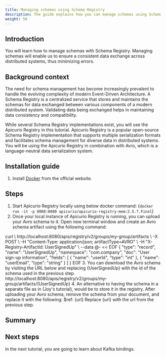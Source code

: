 ```yaml
---
title: Managing schemas using Schema Registry
description: The guide explains how you can manage schemas using Schema Registry.
weight: 50
---
```


## Introduction
You will learn how to manage schemas with Schema Registry. Managing schemas will enable us to ensure a consistent data exchange across distributed systems, thus minimizing errors.

## Background context
The need for schema management has become increasingly prevalent to handle the evolving complexity of modern Event-Driven Architecture. A Schema Registry is a centralized service that stores and maintains the schemas for data exchanged between various components of a modern distributed system. Validating data being exchanged helps in maintaining data consistency and compatibility. 

While several Schema Registry implementations exist, you will use the Apicurio Registry in this tutorial. Apicurio Registry is a popular open-source Schema Registry implementation that supports multiple serialization formats and facilitates schema management for diverse data in distributed systems. You will be using the Apicurio Registry in combination with Avro, which is a language-neutral data serialization system.

## Installation guide
1. Install [Docker](https://docs.docker.com/engine/install/) from the official website.

## Steps
1. Start Apicurio Registry locally using below docker command:
    <CodeBlock language="bash">
    {`docker run -it -p 8080:8080 apicurio/apicurio-registry-mem:2.5.7.Final`}
    </CodeBlock>
2. Once your local instance of Apicurio Registry is running, you can upload your Avro schema to it. Open new terminal window and create an Avro schema artifact using the following command:
<CodeBlock>
curl \
http://localhost:8080/apis/registry/v2/groups/my-group/artifacts \
-X POST  \
-H "Content-Type: application/json; artifactType=AVRO" \
-H "X-Registry-ArtifactId: UserSignedUp" \
--data @- << EOF
{
  "type": "record",
  "name": "UserSignedUp",
  "namespace": "com.company",
  "doc": "User sign-up information",
  "fields": [
    {
      "name": "userId",
      "type": "int"
    },
    {
      "name": "userEmail",
      "type": "string"
    }
  ]
}
EOF
</CodeBlock>
3. You can download the Avro schema by visiting the URL below and replacing {UserSignedUp} with the id of the schema used in the previous step.
http://localhost:8080/apis/registry/v2/groups/my-group/artifacts/{UserSignedUp}
4. An alternative to having the schema in a separate file as in (Joy's tutorial), would be to store it in the registry. After uploading your Avro schema, remove the schema from your document, and replace it with the following:
$ref: {url}
Replace {url} with the url from the previous step.

## Summary

## Next steps
In the next tutorial, you are going to learn about Kafka bindings.
